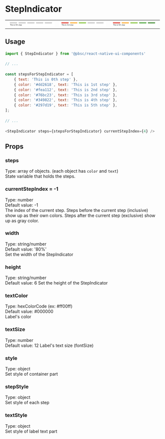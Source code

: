 # StepIndicator
<table >
   <tr>
      <td><img src="./resources/stepindicator_0th.png" alt="StepIndicator 0th step" /></td>
      <td><img src="./resources/stepindicator_3rd.png" alt="StepIndicator 3rd step" /></td>
      <td><img src="./resources/stepindicator_5th.png" alt="StepIndicator 5th step" /></td>
  </tr>
</table>

## Usage

```js
import { StepIndicator } from '@pbsc/react-native-ui-components'

// ...

const stepsForStepIndicator = [
    { text: 'This is 0th step' },
    { color: '#dd2618', text: 'This is 1st step' },
    { color: '#fea112', text: 'This is 2nd step' },
    { color: '#76bc23', text: 'This is 3rd step' },
    { color: '#349822', text: 'This is 4th step' },
    { color: '#297d19', text: 'This is 5th step' },
];

// ...

<StepIndicator steps={stepsForStepIndicator} currentStepIndex={4} />
```

## Props
### steps
Type: array of objects. (each object has `color` and `text`) <br/>
State variable that holds the steps.

### currentStepIndex = -1
Type: number <br/>
Default value: -1 <br/>
The index of the current step.  Steps before the current step (inclusive) show up as their own colors.  Steps after the current step (exclusive) show up as gray color.

### width
Type: string/number <br/>
Default value: '80%' <br/>
Set the width of the StepIndicator

### height
Type: string/number <br/>
Default value: 6
Set the height of the StepIndicator

### textColor
Type: hexColorCode (ex: #ff00ff) <br/>
Default value: #000000 <br/>
Label's color

### textSize
Type: number <br/>
Default value: 12
Label's text size (fontSize)

### style
Type: object <br/>
Set style of container part

### stepStyle
Type: object <br/>
Set style of each step

### textStyle
Type: object <br/>
Set style of label text part
